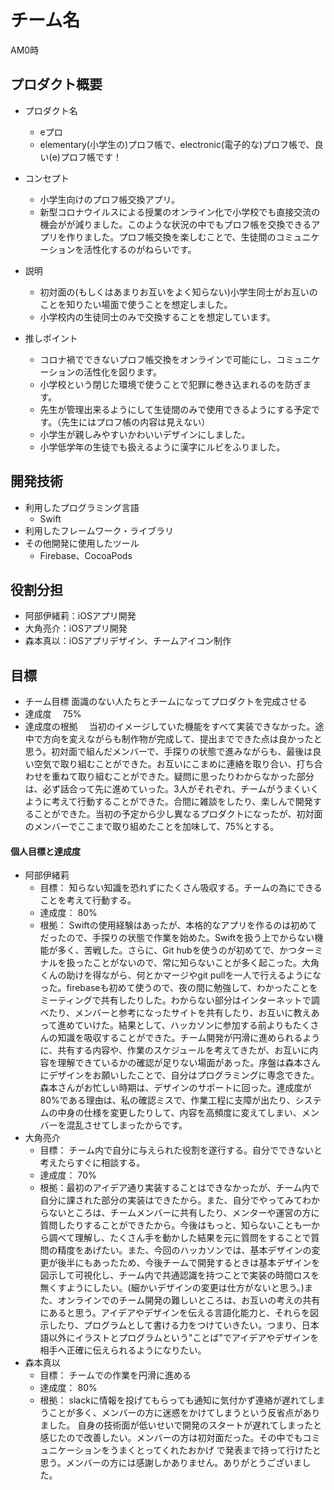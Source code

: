 # チーム名
AM0時

## プロダクト概要
- プロダクト名
  - eプロ
  - elementary(小学生の)プロフ帳で、electronic(電子的な)プロフ帳で、良い(e)プロフ帳です！
- コンセプト
  - 小学生向けのプロフ帳交換アプリ。
  - 新型コロナウイルスによる授業のオンライン化で小学校でも直接交流の機会がが減りました。このような状況の中でもプロフ帳を交換できるアプリを作りました。プロフ帳交換を楽しむことで、生徒間のコミュニケーションを活性化するのがねらいです。

- 説明
  - 初対面の(もしくはあまりお互いをよく知らない)小学生同士がお互いのことを知りたい場面で使うことを想定しました。
  - 小学校内の生徒同士のみで交換することを想定しています。
- 推しポイント
  - コロナ禍でできないプロフ帳交換をオンラインで可能にし、コミュニケーションの活性化を図ります。
  - 小学校という閉じた環境で使うことで犯罪に巻き込まれるのを防ぎます。
  - 先生が管理出来るようにして生徒間のみで使用できるようにする予定です。（先生にはプロフ帳の内容は見えない）
  - 小学生が親しみやすいかわいいデザインにしました。
  - 小学低学年の生徒でも扱えるように漢字にルビをふりました。

## 開発技術
- 利用したプログラミング言語
  - Swift
- 利用したフレームワーク・ライブラリ
- その他開発に使用したツール
  - Firebase、CocoaPods

## 役割分担
- 阿部伊緒莉：iOSアプリ開発
- 大角亮介：iOSアプリ開発
- 森本真以：iOSアプリデザイン、チームアイコン制作

## 目標
- チーム目標
  面識のない人たちとチームになってプロダクトを完成させる
- 達成度
　75%
- 達成度の根拠
　当初のイメージしていた機能をすべて実装できなかった。途中で方向を変えながらも制作物が完成して、提出までできた点は良かったと思う。初対面で組んだメンバーで、手探りの状態で進みながらも、最後は良い空気で取り組むことができた。お互いにこまめに連絡を取り合い、打ち合わせを重ねて取り組むことができた。疑問に思ったりわからなかった部分は、必ず話合って先に進めていった。3人がそれぞれ、チームがうまくいくように考えて行動することができた。合間に雑談をしたり、楽しんで開発することができた。当初の予定から少し異なるプロダクトになったが、初対面のメンバーでここまで取り組めたことを加味して、75%とする。

#### 個人目標と達成度
- 阿部伊緒莉 
  - 目標：  知らない知識を恐れずにたくさん吸収する。チームの為にできることを考えて行動する。
  - 達成度： 80%  
  - 根拠：  Swiftの使用経験はあったが、本格的なアプリを作るのは初めてだったので、手探りの状態で作業を始めた。Swiftを扱う上でからない機能が多く、苦戦した。さらに、Git hubを使うのが初めてで、かつターミナルを扱ったことがないので、常に知らないことが多く起こった。大角くんの助けを得ながら、何とかマージやgit pullを一人で行えるようになった。firebaseも初めて使うので、夜の間に勉強して、わかったことをミーティングで共有したりした。わからない部分はインターネットで調べたり、メンバーと参考になったサイトを共有したり、お互いに教えあって進めていけた。結果として、ハッカソンに参加する前よりもたくさんの知識を吸収することができた。チーム開発が円滑に進められるように、共有する内容や、作業のスケジュールを考えてきたが、お互いに内容を理解できているかの確認が足りない場面があった。序盤は森本さんにデザインをお願いしたことで、自分はプログラミングに専念できた。森本さんがお忙しい時期は、デザインのサポートに回った。達成度が80%である理由は、私の確認ミスで、作業工程に支障が出たり、システムの中身の仕様を変更したりして、内容を高頻度に変えてしまい、メンバーを混乱させてしまったからです。
- 大角亮介  
  - 目標：  チーム内で自分に与えられた役割を遂行する。自分でできないと考えたらすぐに相談する。
  - 達成度： 70%  
  - 根拠：最初のアイデア通り実装することはできなかったが、チーム内で自分に課された部分の実装はできたから。また、自分でやってみてわからないところは、チームメンバーに共有したり、メンターや運営の方に質問したりすることができたから。今後はもっと、知らないことも一から調べて理解し、たくさん手を動かした結果を元に質問をすることで質問の精度をあげたい。また、今回のハッカソンでは、基本デザインの変更が後半にもあったため、今後チームで開発するときは基本デザインを図示して可視化し、チーム内で共通認識を持つことで実装の時間ロスを無くすようにしたい。(細かいデザインの変更は仕方がないと思う。)また、オンラインでのチーム開発の難しいところは、お互いの考えの共有にあると思う。アイデアやデザインを伝える言語化能力と、それらを図示したり、プログラムとして書ける力をつけていきたい。つまり、日本語以外にイラストとプログラムという"ことば"でアイデアやデザインを相手へ正確に伝えられるようになりたい。
- 森本真以  
  - 目標：  チームでの作業を円滑に進める
  - 達成度： 80%  
  - 根拠： slackに情報を投げてもらっても通知に気付かず連絡が遅れてしまうことが多く、メンバーの方に迷惑をかけてしまうという反省点がありました。
自身の技術面が低いせいで開発のスタートが遅れてしまったと感じたので改善したい。メンバーの方は初対面だった。その中でもコミュニケーションをうまくとってくれたおかげ
で発表まで持って行けたと思う。メンバーの方には感謝しかありません。ありがとうございました。

